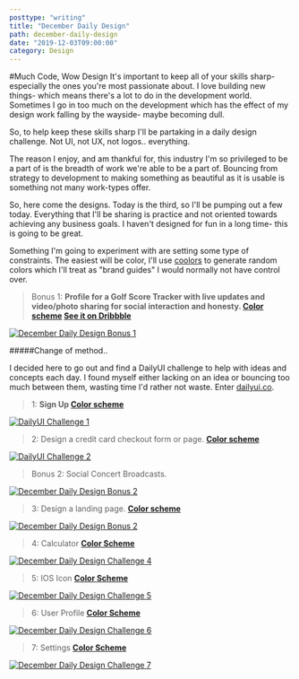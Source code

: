 ```yaml
---
posttype: "writing"
title: "December Daily Design"
path: december-daily-design
date: "2019-12-03T09:00:00"
category: Design
---
```


#Much Code, Wow Design
It's important to keep all of your skills sharp- especially the ones you're most passionate about. I love building new things- which means there's a lot to do in the development world. Sometimes I go in too much on the development which has the effect of my design work falling by the wayside- maybe becoming dull.

So, to help keep these skills sharp I'll be partaking in a daily design challenge. Not UI, not UX, not logos.. everything.

The reason I enjoy, and am thankful for, this industry I'm so privileged to be a part of is the breadth of work we're able to be a part of. Bouncing from strategy to development to making something as beautiful as it is usable is something not many work-types offer.

So, here come the designs. Today is the third, so I'll be pumping out a few today. Everything that I'll be sharing is practice and not oriented towards achieving any business goals. I haven't designed for fun in a long time- this is going to be great.

Something I'm going to experiment with are setting some type of constraints. The easiest will be color, I'll use [coolors](https://coolors.co/) to generate random colors which I'll treat as "brand guides" I would normally not have control over.



> Bonus 1: **Profile for a Golf Score Tracker with live updates and video/photo sharing for social interaction and honesty. [Color scheme](https://coolors.co/4e0250-801a86-645986-8fe388-58bc82) [See it on Dribbble](https://dribbble.com/shots/8808609-UI-Practice-1)**

<a href="https://dribbble.com/shots/8808609-UI-Practice-1" class="imagelink" >
  <img src="https://cdn.dribbble.com/users/32047/screenshots/8808609/media/95b3937bd9d8956ea90413d7d7b5021f.png" alt="December Daily Design Bonus 1" />
</a>

#####Change of method..

I decided here to go out and find a DailyUI challenge to help with ideas and concepts each day. I found myself either lacking on an idea or bouncing too much between them, wasting time I'd rather not waste. Enter [dailyui.co](https://www.dailyui.co/).

> 1: **Sign Up [Color scheme](https://coolors.co/fb3640-0a2463-247ba0-605f5e-e2e2e2)**

<a href="https://dribbble.com/shots/8813867-DailyUI-Challenge-1" class="imagelink" >
  <img src="https://cdn.dribbble.com/users/32047/screenshots/8813867/media/2b7018e06cbf3ab51d5f7bfa1d23f659.png" alt="DailyUI Challenge 1" />
</a>

> 2: Design a credit card checkout form or page. **[Color scheme](https://coolors.co/757761-f4e76e-f7fe72-8ff7a7-51bbfe)**

<a href="https://dribbble.com/shots/8813867-DailyUI-Challenge-2" class="imagelink" >
  <img src="https://cdn.dribbble.com/users/32047/screenshots/8835765/media/1b49d4307261acdaf05517fde1c0a0fb.png" alt="DailyUI Challenge 2" />
</a>

> Bonus 2: Social Concert Broadcasts.

<a href="https://dribbble.com/shots/8847978-Social-Concert-Broadcasts" class="imagelink" >
  <img src="https://cdn.dribbble.com/users/32047/screenshots/8847978/media/9efff9bf29f70e938a682154ee435247.png" alt="December Daily Design Bonus 2" />
</a>

> 3: Design a landing page. **[Color scheme](https://coolors.co/595959-7f7f7f-a5a5a5-cccccc-f2f2f2)**

<a href="https://dribbble.com/shots/8874470-DailyUI-Challenge-3" class="imagelink" >
  <img src="https://cdn.dribbble.com/users/32047/screenshots/8874470/media/3db5886a41aebc6a8c52411fa71742d3.png" alt="December Daily Design Bonus 2" />
</a>

> 4: Calculator **[Color Scheme](https://coolors.co/dce0d9-31081f-6b0f1a-595959-808f85)**

<a href="https://dribbble.com/shots/8937007-DailyUI-Challenge-4" class="imagelink" >
  <img src="https://cdn.dribbble.com/users/32047/screenshots/8937007/media/4de424204230ce3f4e35c0a2428666db.png" alt="December Daily Design Challenge 4" />
</a>

> 5: IOS Icon **[Color Scheme](https://coolors.co/ff5e5b-d8d8d8-ffffea-00cecb-ffed66)**

<a href="https://dribbble.com/shots/8959648-Daily-UI-Challenge-5" class="imagelink" >
  <img src="https://cdn.dribbble.com/users/32047/screenshots/8959648/media/e5a209cd8fab2e017cb85b7f9d93f232.png" alt="December Daily Design Challenge 5" />
</a>

> 6: User Profile **[Color Scheme](https://coolors.co/acadbc-9b9ece-6665dd-473bf0-000500)**

<a href="https://dribbble.com/shots/8959648-Daily-UI-Challenge-6" class="imagelink" >
  <img src="https://cdn.dribbble.com/users/32047/screenshots/8994496/media/4210cba180abfb643b112acb61b236b5.png" alt="December Daily Design Challenge 6" />
</a>

> 7: Settings **[Color Scheme](https://coolors.co/8d5a97-907f9f-a4a5ae-b0c7bd-b8ebd0)**

<a href="https://dribbble.com/shots/8959648-Daily-UI-Challenge-7" class="imagelink" >
  <img src="https://cdn.dribbble.com/users/32047/screenshots/9019583/media/76210496e02a8a12974ebefba46d56c7.png" alt="December Daily Design Challenge 7" />
</a>
